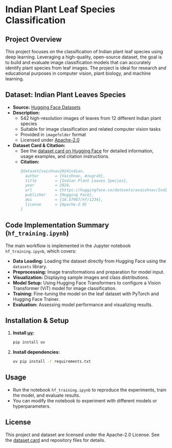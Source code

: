 # Indian Plant Leaf Species Classification

## Project Overview
This project focuses on the classification of Indian plant leaf species using deep learning. Leveraging a high-quality, open-source dataset, the goal is to build and evaluate image classification models that can accurately identify plant species from leaf images. The project is ideal for research and educational purposes in computer vision, plant biology, and machine learning.

## Dataset: Indian Plant Leaves Species
- **Source:** [Hugging Face Datasets](https://huggingface.co/datasets/avaishnav/Indian-plant-leaves-species)
- **Description:**
  - 542 high-resolution images of leaves from 12 different Indian plant species
  - Suitable for image classification and related computer vision tasks
  - Provided in `imagefolder` format
  - Licensed under [Apache-2.0](https://www.apache.org/licenses/LICENSE-2.0)
- **Dataset Card & Citation:**
  - See the [dataset card on Hugging Face](https://huggingface.co/datasets/avaishnav/Indian-plant-leaves-species) for detailed information, usage examples, and citation instructions.
  - **Citation:**
    ```bibtex
    @dataset{vaishnav2024indian,
      author       = {Vaishnav, Anugrah},
      title        = {Indian Plant Leaves Species},
      year         = 2024,
      url          = {https://huggingface.co/datasets/avaishnav/Indian-plant-leaves-species},
      publisher    = {Hugging Face},
      doi          = {10.57967/hf/1234},
      license      = {Apache-2.0}
    }
    ```

## Code Implementation Summary (`hf_training.ipynb`)
The main workflow is implemented in the Jupyter notebook `hf_training.ipynb`, which covers:
- **Data Loading:** Loading the dataset directly from Hugging Face using the `datasets` library.
- **Preprocessing:** Image transformations and preparation for model input.
- **Visualization:** Displaying sample images and class distributions.
- **Model Setup:** Using Hugging Face Transformers to configure a Vision Transformer (ViT) model for image classification.
- **Training:** Fine-tuning the model on the leaf dataset with PyTorch and Hugging Face Trainer.
- **Evaluation:** Assessing model performance and visualizing results.

## Installation & Setup
1. **Install [uv](https://github.com/astral-sh/uv):**
   ```bash
   pip install uv
   ```
2. **Install dependencies:**
   ```bash
   uv pip install -r requirements.txt
   ```

## Usage
- Run the notebook `hf_training.ipynb` to reproduce the experiments, train the model, and evaluate results.
- You can modify the notebook to experiment with different models or hyperparameters.

## License
This project and dataset are licensed under the Apache-2.0 License. See the [dataset card](https://huggingface.co/datasets/avaishnav/Indian-plant-leaves-species) and repository files for details.
